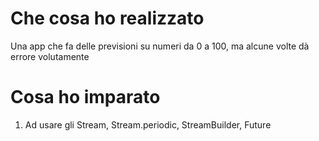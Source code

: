 # Che cosa ho realizzato
Una app che fa delle previsioni su numeri da 0 a 100, ma alcune volte dà errore volutamente
# Cosa ho imparato
1. Ad usare gli Stream, Stream.periodic, StreamBuilder, Future

